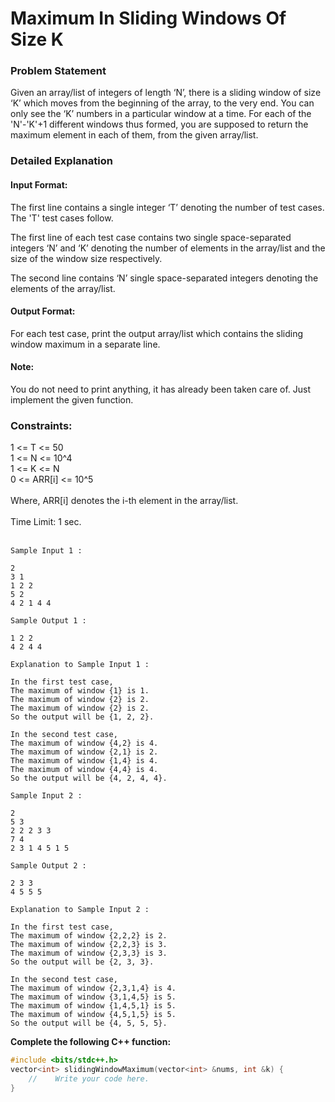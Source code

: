 # Maximum In Sliding Windows Of Size K

### Problem Statement

Given an array/list of integers of length ‘N’, there is a sliding window of size ‘K’ which moves from the beginning of the array, to the very end. You can only see the ‘K’ numbers in a particular window at a time. For each of the 'N'-'K'+1 different windows thus formed, you are supposed to return the maximum element in each of them, from the given array/list.

### Detailed Explanation

#### Input Format:
The first line contains a single integer ‘T’ denoting the number of test cases. The 'T' test cases follow.

The first line of each test case contains two single space-separated integers ‘N’ and ‘K’ denoting the number of elements in the array/list and the size of the window size respectively.

The second line contains ‘N’ single space-separated integers denoting the elements of the array/list.

#### Output Format:
For each test case, print the output array/list which contains the sliding window maximum in a separate line.

#### Note:
You do not need to print anything, it has already been taken care of. Just implement the given function.

### Constraints:
1 <= T <= 50 <br>
1 <= N <= 10^4 <br>
1 <= K <= N <br>
0 <= ARR[i] <= 10^5 <br>
<br>
Where, ARR[i] denotes the i-th element in the array/list. <br>
<br>
Time Limit: 1 sec. <br>
<br>

```
Sample Input 1 :

2
3 1
1 2 2
5 2
4 2 1 4 4

Sample Output 1 :

1 2 2
4 2 4 4

Explanation to Sample Input 1 :

In the first test case, 
The maximum of window {1} is 1.
The maximum of window {2} is 2.
The maximum of window {2} is 2.
So the output will be {1, 2, 2}.

In the second test case, 
The maximum of window {4,2} is 4.
The maximum of window {2,1} is 2.
The maximum of window {1,4} is 4.
The maximum of window {4,4} is 4.
So the output will be {4, 2, 4, 4}.

Sample Input 2 :

2
5 3
2 2 2 3 3
7 4
2 3 1 4 5 1 5

Sample Output 2 :

2 3 3
4 5 5 5

Explanation to Sample Input 2 :

In the first test case, 
The maximum of window {2,2,2} is 2.
The maximum of window {2,2,3} is 3.
The maximum of window {2,3,3} is 3.
So the output will be {2, 3, 3}.

In the second test case, 
The maximum of window {2,3,1,4} is 4.
The maximum of window {3,1,4,5} is 5.
The maximum of window {1,4,5,1} is 5.
The maximum of window {4,5,1,5} is 5.
So the output will be {4, 5, 5, 5}.
```

**Complete the following C++ function:**
```c++
#include <bits/stdc++.h> 
vector<int> slidingWindowMaximum(vector<int> &nums, int &k) {
    //    Write your code here.
}
```



